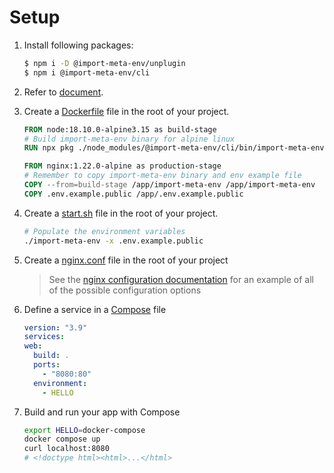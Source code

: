 # Setup

1. Install following packages:

   ```sh
   $ npm i -D @import-meta-env/unplugin
   $ npm i @import-meta-env/cli
   ```

1. Refer to [document](https://iendeavor.github.io/import-meta-env/guide/getting-started/introduction.html).

1. Create a [Dockerfile](./Dockerfile) file in the root of your project.

   ```Dockerfile
   FROM node:18.10.0-alpine3.15 as build-stage
   # Build import-meta-env binary for alpine linux
   RUN npx pkg ./node_modules/@import-meta-env/cli/bin/import-meta-env.js -t node18-alpine-x64 -o import-meta-env

   FROM nginx:1.22.0-alpine as production-stage
   # Remember to copy import-meta-env binary and env example file
   COPY --from=build-stage /app/import-meta-env /app/import-meta-env
   COPY .env.example.public /app/.env.example.public
   ```

1. Create a [start.sh](./start.sh) file in the root of your project.

   ```sh
   # Populate the environment variables
   ./import-meta-env -x .env.example.public
   ```

1. Create a [nginx.conf](./nginx.conf) file in the root of your project

   > See the [nginx configuration documentation](https://www.nginx.com/resources/wiki/start/topics/examples/full/) for an example of all of the possible configuration options

1. Define a service in a [Compose](./docker-compose.yml) file

   ```yml
   version: "3.9"
   services:
   web:
     build: .
     ports:
       - "8080:80"
     environment:
       - HELLO
   ```

1. Build and run your app with Compose

   ```sh
   export HELLO=docker-compose
   docker compose up
   curl localhost:8080
   # <!doctype html><html>...</html>
   ```
